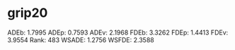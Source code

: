 # grip20

ADEb: 1.7995
ADEp: 0.7593
ADEv: 2.1968
FDEb: 3.3262
FDEp: 1.4413
FDEv: 3.9554
Rank: 483
WSADE: 1.2756
WSFDE: 2.3588